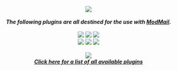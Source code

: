 <p align="center">
  <img src="https://github.com/sskewer/modmail/blob/master/ModMail_Plugins_Image.png?raw=true" align="center">
  <br><br><strong><i>The following plugins are all destined for the use with <a href="https://github.com/kyb3r/modmail">ModMail</a>.</strong></i>
  <br><br><img src="https://img.shields.io/badge/Python-3.9.0-12a4ff?style=plastic&logo=python&logoColor=12a4ff">
  <img src="https://img.shields.io/badge/ModMail-3.8.3-ffbb10?style=plastic">
  <a href="http://doge.mit-license.org"><img src="https://img.shields.io/badge/License-MIT-green?style=plastic"></a>
  <br><img src="https://img.shields.io/badge/Discord-Simo%232471-7289DA?style=plastic&logo=Discord&logoColor=7289DA">
  <img src="https://img.shields.io/badge/GitHub-@sskewer-181717?style=plastic&logo=github">
  <a href="https://streamlabs.com/mrskewer/tip"><img src="https://img.shields.io/badge/Paypal-Donate-00457C?style=plastic&logo=paypal"></a>
  <br><br><img src="https://github.com/sskewer/modmail/blob/master/Plugins_List_Image.png?raw=true" align="center">
  <br><strong><i><a href="PLUGINS.md">Click here for a list of all available plugins</a><strong><i>
</p>
